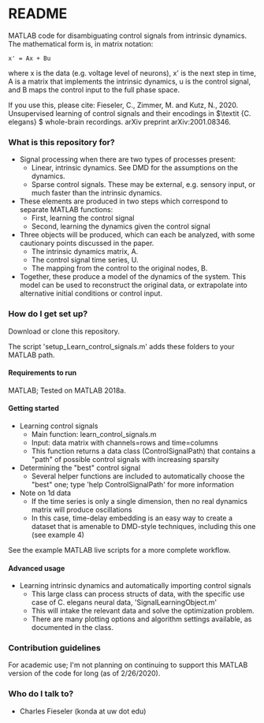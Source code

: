# README #

MATLAB code for disambiguating control signals from intrinsic dynamics.
The mathematical form is, in matrix notation:

	x' = Ax + Bu
	
where x is the data (e.g. voltage level of neurons), x' is the next step in time, A is a matrix that implements the intrinsic dynamics, u is the control signal, and B maps the control input to the full phase space.
	
If you use this, please cite: 
Fieseler, C., Zimmer, M. and Kutz, N., 2020. Unsupervised learning of control signals and their encodings in $\textit {C. elegans} $ whole-brain recordings. arXiv preprint arXiv:2001.08346.

### What is this repository for? ###

* Signal processing when there are two types of processes present:
	* Linear, intrinsic dynamics. See DMD for the assumptions on the dynamics.
	* Sparse control signals. These may be external, e.g. sensory input, or much faster than the intrinsic dynamics.
* These elements are produced in two steps which correspond to separate MATLAB functions:
	* First, learning the control signal
	* Second, learning the dynamics given the control signal
* Three objects will be produced, which can each be analyzed, with some cautionary points discussed in the paper.
	* The intrinsic dynamics matrix, A.
	* The control signal time series, U.
	* The mapping from the control to the original nodes, B.
* Together, these produce a model of the dynamics of the system. This model can be used to reconstruct the original data, or extrapolate into alternative initial conditions or control input.
	

### How do I get set up? ###

Download or clone this repository.

The script 'setup_Learn_control_signals.m' adds these folders to your MATLAB path.


#### Requirements to run

MATLAB; Tested on MATLAB 2018a.


#### Getting started

* Learning control signals
	* Main function: learn_control_signals.m
	* Input: data matrix with channels=rows and time=columns
	* This function returns a data class (ControlSignalPath) that contains a "path" of possible control signals with increasing sparsity
* Determining the "best" control signal
	* Several helper functions are included to automatically choose the "best" one; type 'help ControlSignalPath' for more information
* Note on 1d data
	* If the time series is only a single dimension, then no real dynamics matrix will produce oscillations
	* In this case, time-delay embedding is an easy way to create a dataset that is amenable to DMD-style techniques, including this one (see example 4)
	
See the example MATLAB live scripts for a more complete workflow.


#### Advanced usage
* Learning intrinsic dynamics and automatically importing control signals
	* This large class can process structs of data, with the specific use case of C. elegans neural data, 'SignalLearningObject.m'
	* This will intake the relevant data and solve the optimization problem. 
	* There are many plotting options and algorithm settings available, as documented in the class.


### Contribution guidelines ###

For academic use; I'm not planning on continuing to support this MATLAB version of the code for long (as of 2/26/2020).


### Who do I talk to? ###

* Charles Fieseler (konda at uw dot edu)